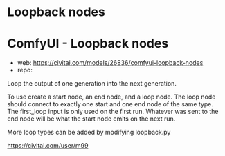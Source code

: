 Loopback nodes
========================
# ComfyUI - Loopback nodes

* web: https://civitai.com/models/26836/comfyui-loopback-nodes
* repo:

Loop the output of one generation into the next generation.

To use create a start node, an end node, and a loop node. The loop node should connect to exactly one start and one end node of the same type. The first_loop input is only used on the first run. Whatever was sent to the end node will be what the start node emits on the next run.

More loop types can be added by modifying loopback.py




https://civitai.com/user/m99
